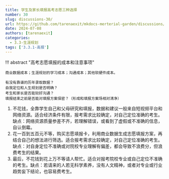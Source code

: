 ```yaml
---
title: 学生及家长填报高考志愿三种选择
number: 30
slug: discussions-30/
url: https://github.com/tarenaexit/mkdocs-merterial-garden/discussions/30
date: 2024-07-08
authors: [tarenaexit]
categories: 
  - 3.3-生涯规划
tags: ['3.3.1-高报']
---
```


!!! abstract "高考志愿填报的成本和注意事项"

    商业数据成本；生涯规划的学习成本；沟通成本；其他软硬件成本。

    有没有靠谱的历年录取数据？
    自我定位和人生规划是否明确？
    考生和家长是否能较好沟通？
    填报结束之前是否能对填报方案保密？（形成和填报方案场相对清净）

1. 不花钱，全靠学生自己和父母研究和填报，数据和建议一般来自短视频平台和网络资源。适合经济条件有限，报考需求比较确定，对自己定位准确的考生。缺点：网络资源质量参差不齐，若理解错误，或看到了虚假或不准确的信息，自认倒霉。
2. 花一百到五百元不等，购买志愿填报卡，利用商业数据生成志愿填报方案，再结合自己的想法进行筛选。适合报考需求比较确定，对自己定位准确的考生。缺点：对自身定位不准确或对院校专业理解有偏差，都会导致不浪费分，但浪费考生的结果。
3. 最后，不花钱到花上万不等请人帮忙。适合对报考院校专业或自己定位不准确的考生。缺点：若请来的人若无科学素养，没有人文精神，或者对专业或行业趋势妄下结论，也容易费考生。

<script src="https://giscus.app/client.js"
	data-repo="tarenaexit/mkdocs-merterial-garden"
	data-repo-id="RR_kgDOL4wNPw"
	data-mapping="number"
	data-term="30"
	data-reactions-enabled="1"
	data-emit-metadata="0"
	data-input-position="bottom"
	data-theme="light"
	data-lang="zh-CN"
	crossorigin="anonymous"
	async>
</script>
